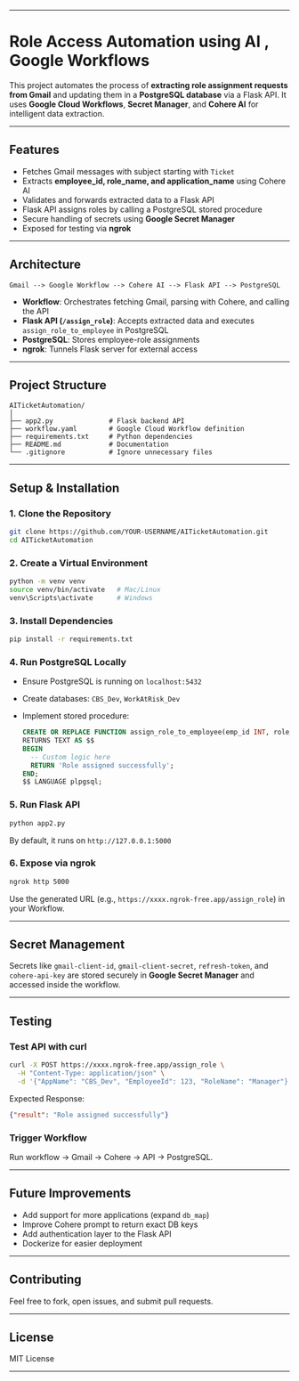 
---

#  Role Access Automation using AI , Google Workflows

This project automates the process of **extracting role assignment requests from Gmail** and updating them in a **PostgreSQL database** via a Flask API.
It uses **Google Cloud Workflows**, **Secret Manager**, and **Cohere AI** for intelligent data extraction.

---

##  Features

* Fetches Gmail messages with subject starting with `Ticket`
* Extracts **employee\_id, role\_name, and application\_name** using Cohere AI
* Validates and forwards extracted data to a Flask API
* Flask API assigns roles by calling a PostgreSQL stored procedure
* Secure handling of secrets using **Google Secret Manager**
* Exposed for testing via **ngrok**

---

##  Architecture

```
Gmail --> Google Workflow --> Cohere AI --> Flask API --> PostgreSQL
```

* **Workflow**: Orchestrates fetching Gmail, parsing with Cohere, and calling the API
* **Flask API (`/assign_role`)**: Accepts extracted data and executes `assign_role_to_employee` in PostgreSQL
* **PostgreSQL**: Stores employee-role assignments
* **ngrok**: Tunnels Flask server for external access

---

##  Project Structure

```
AITicketAutomation/
│
├── app2.py              # Flask backend API
├── workflow.yaml        # Google Cloud Workflow definition
├── requirements.txt     # Python dependencies
├── README.md            # Documentation
└── .gitignore           # Ignore unnecessary files
```

---

##  Setup & Installation

### 1. Clone the Repository

```bash
git clone https://github.com/YOUR-USERNAME/AITicketAutomation.git
cd AITicketAutomation
```

### 2. Create a Virtual Environment

```bash
python -m venv venv
source venv/bin/activate   # Mac/Linux
venv\Scripts\activate      # Windows
```

### 3. Install Dependencies

```bash
pip install -r requirements.txt
```

### 4. Run PostgreSQL Locally

* Ensure PostgreSQL is running on `localhost:5432`
* Create databases: `CBS_Dev`, `WorkAtRisk_Dev`
* Implement stored procedure:

  ```sql
  CREATE OR REPLACE FUNCTION assign_role_to_employee(emp_id INT, role_name TEXT)
  RETURNS TEXT AS $$
  BEGIN
    -- Custom logic here
    RETURN 'Role assigned successfully';
  END;
  $$ LANGUAGE plpgsql;
  ```

### 5. Run Flask API

```bash
python app2.py
```

By default, it runs on `http://127.0.0.1:5000`

### 6. Expose via ngrok

```bash
ngrok http 5000
```

Use the generated URL (e.g., `https://xxxx.ngrok-free.app/assign_role`) in your Workflow.

---

##  Secret Management

Secrets like `gmail-client-id`, `gmail-client-secret`, `refresh-token`, and `cohere-api-key` are stored securely in **Google Secret Manager** and accessed inside the workflow.

---

##  Testing

### Test API with curl

```bash
curl -X POST https://xxxx.ngrok-free.app/assign_role \
  -H "Content-Type: application/json" \
  -d '{"AppName": "CBS_Dev", "EmployeeId": 123, "RoleName": "Manager"}'
```

Expected Response:

```json
{"result": "Role assigned successfully"}
```

### Trigger Workflow

Run workflow → Gmail → Cohere → API → PostgreSQL.

---

##  Future Improvements

* Add support for more applications (expand `db_map`)
* Improve Cohere prompt to return exact DB keys
* Add authentication layer to the Flask API
* Dockerize for easier deployment

---

##  Contributing

Feel free to fork, open issues, and submit pull requests.

---

##  License

MIT License

---

